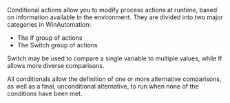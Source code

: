 Conditional actions allow you to modify process actions at runtime, based on information available in the environment. They are divided into two major categories in WinAutomation:
* The If group of actions
* The Switch group of actions

Switch may be used to compare a single variable to multiple values, while If allows more diverse comparisons.

All conditionals allow the definition of one or more alternative comparisons, as well as a final, unconditional alternative, to run when none of the conditions have been met.